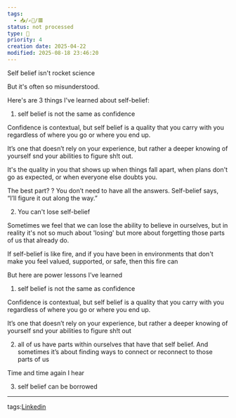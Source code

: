```yaml
---
tags:
  - 📥️/✍🏻/🟥
status: not processed
type: 💼
priority: 4
creation date: 2025-04-22
modified: 2025-08-18 23:46:20
---
```

Self belief isn't rocket science

But it's often so misunderstood.

Here's are 3 things I've learned about self-belief:

1) self belief is not the same as confidence 

Confidence is contextual, but self belief is a quality that you carry with you regardless of where you go or where you end up. 

It’s one that doesn’t rely on your experience, but rather a deeper knowing of yourself snd your abilities to figure sh!t out. 

It's the quality in you that shows up when things fall apart, when plans don't go as expected, or when everyone else doubts you. 

The best part? ? You don’t need to have all the answers. Self-belief says, “I’ll figure it out along the way.”


2) You can't lose self-belief

Sometimes we feel that we can lose the ability to believe in ourselves, but in reality it's not so much about 'losing' but more about forgetting those parts of us that already do.

If self-belief is like fire, and if you have been in environments that don't make you feel valued, supported, or safe, then this fire can 




But here are power lessons I’ve learned

1) self belief is not the same as confidence 

Confidence is contextual, but self belief is a quality that you carry with you regardless of where you go or where you end up. 

It’s one that doesn’t rely on your experience, but rather a deeper knowing of yourself snd your abilities to figure sh!t out 

2) all of us have parts within ourselves that have that self belief. And sometimes it’s about finding ways to connect or reconnect to those parts of us 

Time and time again I hear 


3) self belief can be borrowed 






---
tags:[Linkedin](linkedin)